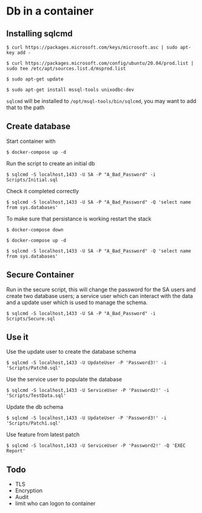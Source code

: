 # Db in a container

## Installing sqlcmd

`$ curl https://packages.microsoft.com/keys/microsoft.asc | sudo apt-key add -`

`$ curl https://packages.microsoft.com/config/ubuntu/20.04/prod.list | sudo tee /etc/apt/sources.list.d/msprod.list`

`$ sudo apt-get update`

`$ sudo apt-get install mssql-tools unixodbc-dev`

`sqlcmd` will be installed to `/opt/msql-tools/bin/sqlcmd`, you may want to add that to the path

## Create database

Start container with

`$ docker-compose up -d`

Run the script to create an initial db

`$ sqlcmd -S localhost,1433 -U SA -P "A_Bad_Password" -i Scripts/Initial.sql`

Check it completed correctly

`$ sqlcmd -S localhost,1433 -U SA -P "A_Bad_Password" -Q 'select name from sys.databases'`

To make sure that persistance is working restart the stack

`$ docker-compose down`

`$ docker-compose up -d`

`$ sqlcmd -S localhost,1433 -U SA -P "A_Bad_Password" -Q 'select name from sys.databases'`

## Secure Container

Run in the secure script, this will change the password for the SA users and create two database users; a service user which can interact with the data and a update user which is used to manage the schema.

`$ sqlcmd -S localhost,1433 -U SA -P "A_Bad_Password" -i Scripts/Secure.sql`

## Use it

Use the update user to create the database schema

`$ sqlcmd -S localhost,1433 -U UpdateUser -P 'Password3!' -i 'Scripts/Patch0.sql'`

Use the service user to populate the database

`$ sqlcmd -S localhost,1433 -U ServiceUser -P 'Password2!' -i 'Scripts/TestData.sql'`

Update the db schema

`$ sqlcmd -S localhost,1433 -U UpdateUser -P 'Password3!' -i 'Scripts/Patch1.sql'`

Use feature from latest patch

`$ sqlcmd -S localhost,1433 -U ServiceUser -P 'Password2!' -Q 'EXEC Report'`

## Todo
* TLS
* Encryption
* Audit
* limit who can logon to container
